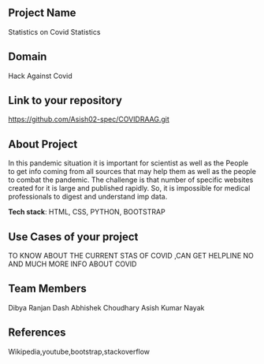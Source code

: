 ## Project Name
Statistics on Covid Statistics


## Domain
Hack Against Covid


## Link to your repository
https://github.com/Asish02-spec/COVIDRAAG.git

## About Project

In this pandemic situation it is important for scientist as well as the People to get info coming from all sources that may help them as well as the people to combat the pandemic. The challenge is that number of specific websites created for it is large and published rapidly. So, it is impossible for medical professionals to digest and understand imp data.

**Tech stack**:
HTML, CSS, PYTHON, BOOTSTRAP

## Use Cases of your project

TO KNOW ABOUT THE CURRENT STAS OF COVID ,CAN GET HELPLINE NO AND MUCH MORE INFO ABOUT COVID
## Team Members
Dibya Ranjan Dash
Abhishek Choudhary
Asish Kumar Nayak

## References
Wikipedia,youtube,bootstrap,stackoverflow
